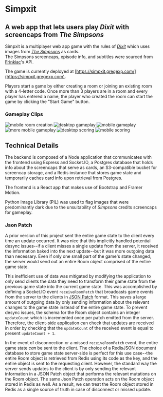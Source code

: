 # Simpxit
## A web app that lets users play _Dixit_ with screencaps from _The Simpsons_

Simpxit is a multiplayer web app game with the rules of [_Dixit_](https://boardgamegeek.com/boardgame/39856/dixit) which uses images from [_The Simpsons_](https://www.disneyplus.com/series/the-simpsons/3ZoBZ52QHb4x) as cards.  
The Simpsons screencaps, episode info, and subtitles were sourced from [Frinkiac](https://frinkiac.com)'s API.

The game is currently deployed at [https://simpxit.gregexp.com/](https://simpxit.gregexp.com).

Players start a game by either creating a room or joining an existing room with a 4-letter code.
Once more than 3 players are in a room and every player has entered a name, the player who created the room can start the game by clicking the "Start Game" button. 

### Gameplay Clips
![mobile room creation](./gifs/mobile/create%20room.gif)
![desktop gameplay](./gifs/desktop/storyteller%20submit.gif)
![mobile gameplay](./gifs/mobile/guess%20card.gif)
![more mobile gameplay](./gifs/mobile/submit%20nonstoryteller%20card.gif)
![desktop scoring](./gifs/desktop/scoring%20screen%20and%20scoreboard.gif)
![mobile scoring](./gifs/mobile/scoring.gif)

## Technical Details
The backend is composed of a Node application that communicates with the frontend using Express and Socket.IO, a Postgres database that holds info about the screencaps that serve as cards, an S3-compatible bucket for screencap storage, and a Redis instance that stores game state and temporarily caches card info upon retrieval from Postgres.

The frontend is a React app that makes use of Bootstrap and Framer Motion.   

Python Image Library (PIL) was used to flag images that were predominantly dark due to the unsuitability of _Simpsons_ credits screencaps for gameplay.



### Json Patch
A prior version of this project sent the entire game state to the client every time an update occurred.
It was nice that this implicitly handled potential desync issues--if a client misses a single update from the server, it received the information baked into the next update--but it was more outgoing data than necessary. Even if only one small part of the game's state changed, the server would send out an entire Room object comprised of the entire game state.

This inefficient use of data was mitigated by modifying the application to only send clients the data they need to transform their game state from the previous game state into the current game state. This was accomplished by defining a Socket.IO event `receiveRoomPatch` that broadcasts game events from the server to the clients in [JSON Patch](https://jsonpatch.com/) format. This saves a large amount of outgoing data by only sending information about the relevant changes to the game state instead of the entire game state. To prevent desync issues, the schema for the Room object contains an integer `updateCount` which is incremented once per patch emitted from the server. Therefore, the client-side application can check that updates are received in order by checking that the `updateCount` of the received event is equal to present `updateCount + 1`.

In the event of disconnection or a missed `receiveRoomPatch` event, the entire game state _can_ be sent to the client. The choice of a RedisJSON document database to store game state server-side is perfect for this use case--the entire Room object is retrieved from Redis using its code as the key, and the entire object is sent to the requesting client. However, the standard way the server sends updates to the client is by only sending the relevant information in a JSON Patch object that performs the relevant mutations on the Room object. The same Json Patch operation acts on the Room object stored in Redis as well. As a result, we can treat the Room object stored in Redis as a single source of truth in case of disconnect or missed update.
